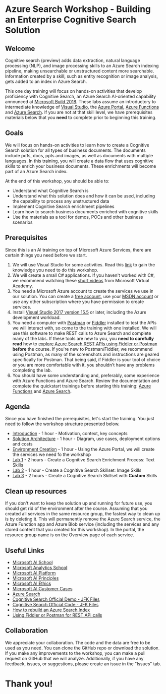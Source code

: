 # Azure Search Workshop - Building an Enterprise Cognitive Search Solution

## Welcome 
Cognitive search (preview) adds data extraction, natural language processing (NLP), and image processing skills to an Azure Search indexing pipeline, making unsearchable or unstructured content more searchable. Information created by a skill, such as entity recognition or image analysis, gets added to an index in Azure Search.

This one day training will focus on hands-on activities that develop proficiency with Cognitive Search, an Azure Search AI-oriented capability announced at [Microsoft Build 2018](https://www.microsoft.com/en-us/build). These labs assume an introductory to intermediate knowledge of [Visual Studio](https://www.visualstudio.com/vs/community/), the [Azure Portal](https://portal.azure.com), [Azure Functions](https://azure.microsoft.com/en-us/services/functions/) and [Azure Search](https://azure.microsoft.com/en-us/services/search/). If you are not at that skill level, we have prerequisites materials below that you **need** to complete prior to beginning this training.

## Goals
We will focus on hands-on activities to learn how to create a Cognitive Search solution for all types of business documents. The documents include pdfs, docs, ppts and images, as well as documents with multiple languages. 
In this training, you will create a data flow that uses cognitive skills to enrich your business documents. These enrichments will become part of an Azure Search index. 

At the end of this workshop, you should be able to:

+ Understand what Cognitive Search is
+ Understand what this solution does and how it can be used, including the capability to process any unstructured data
+ Implement Cognitive Search enrichment pipelines
+ Learn how to search business documents enriched with cognitive skills
+ Use the materials as a tool for demos, POCs and other business scenarios

## Prerequisites
Since this is an AI training on top of Microsoft Azure Services, there are certain things you need before we start.

1. We will use Visual Studio for some activities. Read this [link](https://docs.microsoft.com/en-us/visualstudio/ide/visual-studio-ide) to gain the knowledge you need to do this workshop. 
2. We will create a small C# applications. If you haven't worked with C#, we recommend watching these [short videos](https://mva.microsoft.com/en-us/training-courses/c-fundamentals-for-absolute-beginners-16169?l=Lvld4EQIC_2706218949) from Microsoft Virtual Academy.
3. You need a Microsoft Azure account to create the services we use in our solution. You can create a [free account](https://azure.microsoft.com/en-us/free/), use your [MSDN account](https://azure.microsoft.com/en-us/pricing/member-offers/credit-for-visual-studio-subscribers/) or use any other subscription where you have permission to create services.
4. Install [Visual Studio 2017 version 15.5](https://www.visualstudio.com/vs/) or later, including the Azure development workload.
5. You need a computer with [Postman](https://www.getpostman.com/) or [Fiddler](https://www.telerik.com/download/fiddler) installed to test the APIs we will interact with, so come to the training with one installed. We will use this software to  make REST calls to Azure Search and complete many of the labs. If these tools are new to you, you **need to carefully read** how to [explore Azure Search REST APIs using Fiddler or Postman](https://docs.microsoft.com/en-us/azure/search/search-fiddler) **before** the course. If you're new to Postman/Fiddler, we recommend using Postman, as many of the screenshots and instructions are geared specifically for Postman. That being said, if Fiddler is your tool of choice or you are more comfortable with it, you shouldn't have any problems completing the lab.
6. You should have some understanding and, preferably, some experience with Azure Functions and Azure Search. Review the documentation and complete the quickstart trainings before starting this training: [Azure Functions](https://docs.microsoft.com/en-us/azure/azure-functions/) and [Azure Search](https://docs.microsoft.com/en-us/azure/search/).




## Agenda
Since you have finished the prerequisites, let's start the training. You just need to follow the workshop structure presented below.

+ [Introduction](02-Introduction.md) - 1 hour - Motivation, context, key concepts
+ [Solution Architecture](03-Solution-Architecture.md) - 1 hour - Diagram, use cases, deployment options and costs
+ [Environment Creation](04-Environment-Creation.md) - 1 hour - Using the Azure Portal, we will create the services we need fo the workshop
+ [Lab 1](05-Lab-1-Text-Skills.md) - 2 hours - Create a Cognitive Search Enrichment Process: Text Skills
+ [Lab 2](06-Lab-2-Image-Skills.md) - 1 hour - Create a Cognitive Search Skillset: Image Skills
+ [Lab 3](07-Lab-3-Custom-Skills.md) - 2 hours - Create a Cognitive Search Skillset with **Custom** Skills


## Clean up resources
If you don't want to keep the solution up and running for future use, you should get rid of the environment after the course. Assuming that you created all services in the same resource group, the fastest way to clean up is by deleting it. This will permanently remove the Azure Search service, the Azure Function app and Azure Blob service (including the services and any stored content that you created for this workshop). In the portal, the resource group name is on the Overview page of each service.


## Useful Links
+ [Microsoft AI School](https://aischool.microsoft.com/learning-paths)
+ [Microsoft Analytics School](https://learnanalytics.microsoft.com/) 
+ [Microsoft AI Platform](https://www.microsoft.com/en-us/ai)
+ [Microsoft AI Principles](https://www.microsoft.com/en-us/AI/our-approach-to-ai)
+ [Microsoft AI Ethics](https://aka.ms/ai-ethics)
+ [Microsoft AI Customer Cases](https://www.microsoft.com/en-us/ai/customer-stories)
+ [Azure Search](https://docs.microsoft.com/en-us/azure/search/search-what-is-azure-search)
+ [Cognitive Search Official Demo - JFK Files](https://jfk-demo.azurewebsites.net/)
+ [Cognitive Search Official Code - JFK Files](https://github.com/Microsoft/AzureSearch_JFK_Files)
+ [How to rebuild an Azure Search Index](https://docs.microsoft.com/en-us/rest/api/searchservice/addupdate-or-delete-documents)
+ [Using Fiddler or Postman for REST API calls](https://docs.microsoft.com/en-us/azure/search/search-fiddler)

## Collaboration
We appreciate your collaboration. The code and the data are free to be used as you need. You can clone the GitHub repo or download the solution. If you make any improvements to the workshop, you can make a pull request on GitHub that we will analyze. Additionally, if you have any feedback, issues, or suggestions, please create an issue in the "Issues" tab.

# Thank you!

